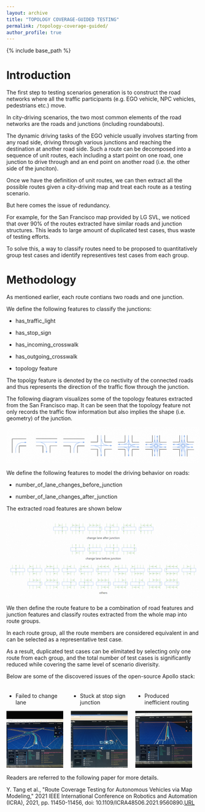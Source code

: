 ```yaml
---
layout: archive
title: "TOPOLOGY COVERAGE-GUIDED TESTING" 
permalink: /topology-coverage-guided/
author_profile: true
---
```


{% include base_path %}

Introduction
======
The first step to testing scenarios generation is to construct the road networks where all the traffic participants (e.g. EGO vehicle, NPC vehicles, pedestrians etc.) move.

In city-driving scenarios, the two most common elements of the road networks are the roads and junctions (including roundabouts). 

The dynamic driving tasks of the EGO vehicle usually involves starting from any road side, driving through various junctions and reaching the destination at another road side. Such a route can be decomposed into a sequence of unit routes, each including a start point on one road, one junction to drive through and an end point on another road (i.e. the other side of the junciton). 

Once we have the definition of unit routes, we can then extract all the possible routes given a city-driving map and treat each route as a testing scenario. 

But here comes the issue of redundancy. 

For example, for the San Francisco map provided by LG SVL, we noticed that over 90% of the routes extracted have similar roads and junction structures. This leads to large amount of duplicated test cases, thus waste of testing efforts. 

To solve this, a way to classify routes need to be proposed to quantitatively group test cases and identify representives test cases from each group. 

Methodology
======
As mentioned earlier, each route contians two roads and one junction. 

We define the following features to classify the junctions:

* has_traffic_light

* has_stop_sign

* has_incoming_crosswalk

* has_outgoing_crosswalk

* topology feature

The topolgy feature is denoted by the co nectivity of the connected roads and thus represents the direction of the traffic flow through the junction.  

The following diagram visualizes some of the topology features extracted from the San Francisco map. It can be seen that the topology feature not only records the traffic flow information but also implies the shape (i.e. geometry) of the junction. 

![test_img](../images/tupian01.png)

We define the following features to model the driving behavior on roads:

* number_of_lane_changes_before_junction

* number_of_lane_changes_after_junction

The extracted road features are shown below

![test_img](../images/tupian02.png)

We then define the route feature to be a combination of road features and junction features and classify routes extracted from the whole map into route groups. 

In each route group, all the route members are considered equivalent in and can be selected as a representative test case.

As a result, duplicated test cases can be elimitated by selecting only one route from each group, and the total number of test cases is significantly reduced while covering the same level of scenario diverisity. 

Below are some of the discovered issues of the open-source Apollo stack:



<div class="i-list" data-v-662c1668="">
  <div class="l-img" data-v-662c1668="">
    <ul><li>Failed to change lane</li></ul>
    <div class="img-bottom" data-v-662c1668="">
      <img src="../images/TOPOdongtu01.GIF" alt="" data-v-662c1668="">
    </div>
  </div>
  <div class="l-img" data-v-662c1668="">
    <ul><li>Stuck at stop sign junction</li></ul>
    <div class="img-bottom" data-v-662c1668="">
      <img src="../images/TOPOdongtu02.GIF" alt="" data-v-662c1668="">
    </div>
  </div>
  <div class="l-img" data-v-662c1668="">
    <ul><li>Produced inefficient routing</li></ul>
    <div class="img-bottom" data-v-662c1668="">
      <img src="../images/TOPOdongtu03.GIF" alt="" data-v-662c1668="">
    </div>
  </div>
</div>

Readers are referred to the following paper for more details.

Y. Tang et al., "Route Coverage Testing for Autonomous Vehicles via Map Modeling," 2021 IEEE International Conference on Robotics and Automation (ICRA), 2021, pp. 11450-11456, doi: 10.1109/ICRA48506.2021.9560890.[URL](https://ieeexplore.ieee.org/stamp/stamp.jsp?tp=&arnumber=9560890&isnumber=9560666)

<style>
.i-list[data-v-662c1668] {
width: 100%;
display: flex;
justify-content: space-between;
margin-top: 20px
}

.l-img[data-v-662c1668] {
width: 30%;
margin-right: 20px
}

.img-bottom[data-v-662c1668] {
background: #fff;
width: 100%;
overflow: hidden
}
</style>